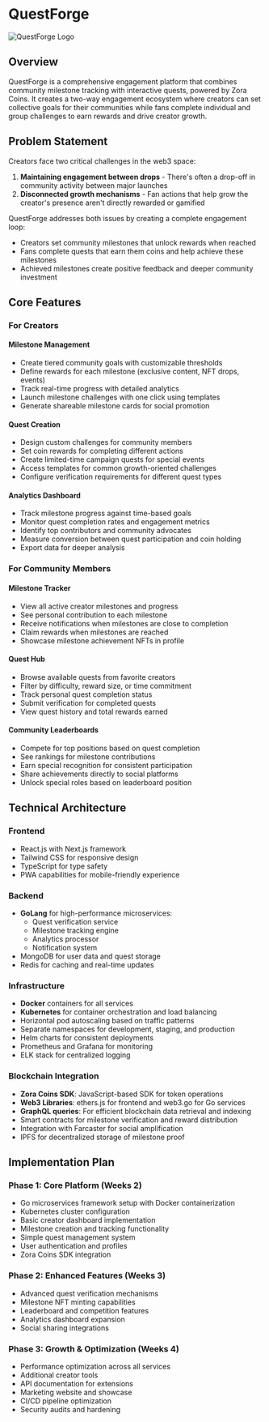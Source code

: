 # QuestForge

![QuestForge Logo](https://api.placeholder.com/400/200)

## Overview

QuestForge is a comprehensive engagement platform that combines community milestone tracking with interactive quests, powered by Zora Coins. It creates a two-way engagement ecosystem where creators can set collective goals for their communities while fans complete individual and group challenges to earn rewards and drive creator growth.

## Problem Statement

Creators face two critical challenges in the web3 space:
1. **Maintaining engagement between drops** - There's often a drop-off in community activity between major launches
2. **Disconnected growth mechanisms** - Fan actions that help grow the creator's presence aren't directly rewarded or gamified

QuestForge addresses both issues by creating a complete engagement loop:
- Creators set community milestones that unlock rewards when reached
- Fans complete quests that earn them coins and help achieve these milestones
- Achieved milestones create positive feedback and deeper community investment

## Core Features

### For Creators

#### Milestone Management
- Create tiered community goals with customizable thresholds
- Define rewards for each milestone (exclusive content, NFT drops, events)
- Track real-time progress with detailed analytics
- Launch milestone challenges with one click using templates
- Generate shareable milestone cards for social promotion

#### Quest Creation
- Design custom challenges for community members
- Set coin rewards for completing different actions
- Create limited-time campaign quests for special events
- Access templates for common growth-oriented challenges
- Configure verification requirements for different quest types

#### Analytics Dashboard
- Track milestone progress against time-based goals
- Monitor quest completion rates and engagement metrics
- Identify top contributors and community advocates
- Measure conversion between quest participation and coin holding
- Export data for deeper analysis

### For Community Members

#### Milestone Tracker
- View all active creator milestones and progress
- See personal contribution to each milestone
- Receive notifications when milestones are close to completion
- Claim rewards when milestones are reached
- Showcase milestone achievement NFTs in profile

#### Quest Hub
- Browse available quests from favorite creators
- Filter by difficulty, reward size, or time commitment
- Track personal quest completion status
- Submit verification for completed quests
- View quest history and total rewards earned

#### Community Leaderboards
- Compete for top positions based on quest completion
- See rankings for milestone contributions
- Earn special recognition for consistent participation
- Share achievements directly to social platforms
- Unlock special roles based on leaderboard position

## Technical Architecture

### Frontend
- React.js with Next.js framework
- Tailwind CSS for responsive design
- TypeScript for type safety
- PWA capabilities for mobile-friendly experience

### Backend
- **GoLang** for high-performance microservices:
  - Quest verification service
  - Milestone tracking engine
  - Analytics processor
  - Notification system
- MongoDB for user data and quest storage
- Redis for caching and real-time updates

### Infrastructure
- **Docker** containers for all services
- **Kubernetes** for container orchestration and load balancing
- Horizontal pod autoscaling based on traffic patterns
- Separate namespaces for development, staging, and production
- Helm charts for consistent deployments
- Prometheus and Grafana for monitoring
- ELK stack for centralized logging

### Blockchain Integration
- **Zora Coins SDK**: JavaScript-based SDK for token operations
- **Web3 Libraries**: ethers.js for frontend and web3.go for Go services
- **GraphQL queries**: For efficient blockchain data retrieval and indexing
- Smart contracts for milestone verification and reward distribution
- Integration with Farcaster for social amplification
- IPFS for decentralized storage of milestone proof

## Implementation Plan

### Phase 1: Core Platform (Weeks 2)
- Go microservices framework setup with Docker containerization
- Kubernetes cluster configuration
- Basic creator dashboard implementation
- Milestone creation and tracking functionality
- Simple quest management system
- User authentication and profiles
- Zora Coins SDK integration

### Phase 2: Enhanced Features (Weeks 3)
- Advanced quest verification mechanisms
- Milestone NFT minting capabilities
- Leaderboard and competition features
- Analytics dashboard expansion
- Social sharing integrations

### Phase 3: Growth & Optimization (Weeks 4)
- Performance optimization across all services
- Additional creator tools
- API documentation for extensions
- Marketing website and showcase
- CI/CD pipeline optimization
- Security audits and hardening
